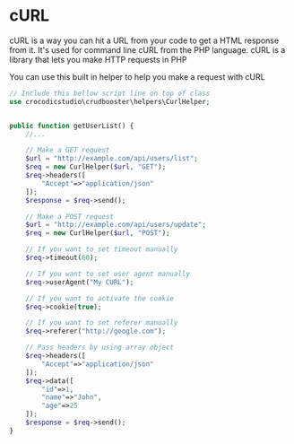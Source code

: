 # cURL

cURL is a way you can hit a URL from your code to get a HTML response from it. It's used for command line cURL from the PHP language. cURL is a library that lets you make HTTP requests in PHP

You can use this built in helper to help you make a request with cURL

```php
// Include this bellow script line on top of class
use crocodicstudio\crudbooster\helpers\CurlHelper;


public function getUserList() {
    //...

    // Make a GET request
    $url = "http://example.com/api/users/list";
    $req = new CurlHelper($url, "GET");
    $req->headers([
        "Accept"=>"application/json"
    ]);
    $response = $req->send();

    // Make a POST request
    $url = "http://example.com/api/users/update";
    $req = new CurlHelper($url, "POST");

    // If you want to set timeout manually
    $req->timeout(60);

    // If you want to set user agent manually
    $req->userAgent("My CURL");

    // If you want to activate the cookie
    $req->cookie(true);

    // If you want to set referer manually
    $req->referer("http://google.com");

    // Pass headers by using array object
    $req->headers([
        "Accept"=>"application/json"
    ]);
    $req->data([
        "id"=>1,
        "name"=>"John",
        "age"=>25
    ]);
    $response = $req->send();
}
        
```